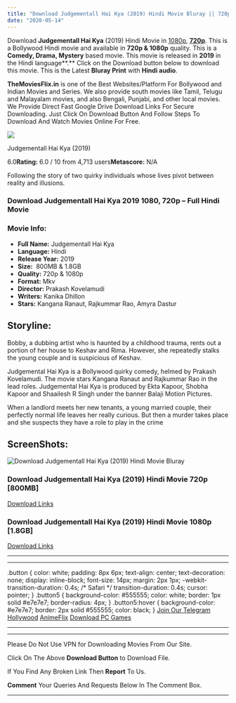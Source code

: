 ```yaml
---
title: "Download Judgementall Hai Kya (2019) Hindi Movie Bluray || 720p [800MB] || 1080p [1.8GB]"
date: "2020-05-14"
---
```


Download **Judgementall Hai Kya** (2019) Hindi Movie in [1080p](https://1moviesflix.com/1080p-movies/), [**720p**](https://1moviesflix.com/720p-movies/). This is a Bollywood Hindi movie and available in **720p & 1080p** quality. This is a **Comedy, Drama, Mystery** based movie. This movie is released in **2019** in the Hindi language**.** Click on the Download button below to download this movie. This is the Latest **Bluray Print** with **Hindi audio**.

**TheMoviesFlix.in** is one of the Best Websites/Platform For Bollywood and Indian Movies and Series. We also provide south movies like Tamil, Telugu and Malayalam movies, and also Bengali, Punjabi, and other local movies. We Provide Direct Fast Google Drive Download Links For Secure Downloading. Just Click On Download Button And Follow Steps To Download And Watch Movies Online For Free.

[![](https://m.media-amazon.com/images/M/MV5BZDBmZTZiYWUtMTQ3OS00NzA1LThjNjYtZmE3NzFhMzAzNDFmXkEyXkFqcGdeQXVyOTAzMTc2MjA@._V1_SX300.jpg)](https://www.imdb.com/title/tt8108196/ "Judgementall Hai Kya")

Judgementall Hai Kya (2019)

6.0**Rating:** 6.0 / 10 from 4,713 users**Metascore:** N/A

Following the story of two quirky individuals whose lives pivot between reality and illusions.

### Download Judgementall Hai Kya 2019 1080, 720p – Full Hindi Movie

### Movie Info:

- **Full Name:** Judgementall Hai Kya
- **Language:** Hindi
- **Release Year:** 2019
- **Size:**  800MB & 1.8GB
- **Quality:** 720p & 1080p
- **Format:** Mkv
- **Director:** Prakash Kovelamudi
- **Writers:** Kanika Dhillon
- **Stars:** Kangana Ranaut, Rajkummar Rao, Amyra Dastur

## Storyline:

Bobby, a dubbing artist who is haunted by a childhood trauma, rents out a portion of her house to Keshav and Rima. However, she repeatedly stalks the young couple and is suspicious of Keshav.

Judgemental Hai Kya is a Bollywood quirky comedy, helmed by Prakash Kovelamudi. The movie stars Kangana Ranaut and Rajkummar Rao in the lead roles. Judgemental Hai Kya is produced by Ekta Kapoor, Shobha Kapoor and Shaailesh R Singh under the banner Balaji Motion Pictures.

When a landlord meets her new tenants, a young married couple, their perfectly normal life leaves her really curious. But then a murder takes place and she suspects they have a role to play in the crime

## ScreenShots:

![Download Judgementall Hai Kya (2019) Hindi Movie Bluray](https://techbooot.com/wp-content/uploads/2019/07/judgementall-hai-kya-leaked-tamilrockers.jpg)

### Download Judgementall Hai Kya (2019) Hindi Movie 720p \[800MB\]

[Download Links](https://1moviesflix.com?a270777880=cVc0K1YyaG1CM2YrYVRiWjdhN3hsREJxbWk1U25VWHBzWHYwajZnSzF6QU9oemZZUXRVTG5BdHJHUDQ4cDhyU3dHMU50NE56dEZVRG5nd0srNytIZE5YL1crVGhmMXdzdk8vUy93NXNneU09)

### Download Judgementall Hai Kya (2019) Hindi Movie 1080p \[1.8GB\] 

[Download Links](https://1moviesflix.com?a270777880=cVc0K1YyaG1CM2YrYVRiWjdhN3hsREJxbWk1U25VWHBzWHYwajZnSzF6QU9oemZZUXRVTG5BdHJHUDQ4cDhyU0d2bnF5OUdscGtheThFQXhVdXJPVGRSNjJqNWhtQ0ZXTW96MGVnWkczZ3M9)

* * *

* * *

.button { color: white; padding: 8px 6px; text-align: center; text-decoration: none; display: inline-block; font-size: 14px; margin: 2px 1px; -webkit-transition-duration: 0.4s; /\* Safari \*/ transition-duration: 0.4s; cursor: pointer; } .button5 { background-color: #555555; color: white; border: 1px solid #e7e7e7; border-radius: 4px; } .button5:hover { background-color: #e7e7e7; border: 2px solid #555555; color: black; } [Join Our Telegram](http://gdrivepro.xyz/join.php) [Hollywood](https://moviesverse.com/) [AnimeFlix](https://animeflix.in/) [Download PC Games](https://gamesflix.net/)  

* * *

* * *

  

Please Do Not Use VPN for Downloading Movies From Our Site.

Click On The Above **Download Button** to Download File.

If You Find Any Broken Link Then **Report** To Us.

**Comment** Your Queries And Requests Below In The Comment Box.

* * *

